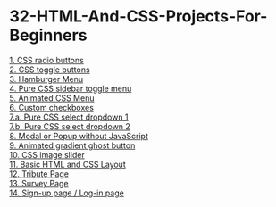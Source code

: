 ﻿# 32-HTML-And-CSS-Projects-For-Beginners
[1. CSS radio buttons](https://github.com/harishkrishnan18/32-HTML-And-CSS-Projects-For-Beginners/tree/main/CSS%20radio%20buttons)
<br>
[2. CSS toggle buttons](https://github.com/harishkrishnan18/32-HTML-And-CSS-Projects-For-Beginners/tree/main/CSS%20toggle%20buttons)
<br>
[3. Hamburger Menu](https://github.com/harishkrishnan18/32-HTML-And-CSS-Projects-For-Beginners/tree/main/Hamburger%20Menu)
<br>
[4. Pure CSS sidebar toggle menu](https://github.com/harishkrishnan18/32-HTML-And-CSS-Projects-For-Beginners/tree/main/Pure%20CSS%20sidebar%20toggle%20menu)
<br>
[5. Animated CSS Menu](https://github.com/harishkrishnan18/32-HTML-And-CSS-Projects-For-Beginners/tree/main/Animated%20CSS%20Menu)
<br>
[6. Custom checkboxes](https://github.com/harishkrishnan18/32-HTML-And-CSS-Projects-For-Beginners/tree/main/Custom%20checkboxes)
<br>
[7.a. Pure CSS select dropdown 1](https://github.com/harishkrishnan18/32-HTML-And-CSS-Projects-For-Beginners/tree/main/Pure%20CSS%20select%20dropdown)
<br>
[7.b. Pure CSS select dropdown 2](https://github.com/harishkrishnan18/32-HTML-And-CSS-Projects-For-Beginners/tree/main/Pure%20CSS%20select%20dropdown%202)
<br>
[8. Modal or Popup without JavaScript](https://github.com/harishkrishnan18/32-HTML-And-CSS-Projects-For-Beginners/tree/main/Modal%20or%20Popup%20without%20JavaScript)
<br>
[9. Animated gradient ghost button](https://github.com/harishkrishnan18/32-HTML-And-CSS-Projects-For-Beginners/tree/main/Animated%20gradient%20ghost%20button)
<br>
[10. CSS image slider](https://github.com/harishkrishnan18/32-HTML-And-CSS-Projects-For-Beginners/tree/main/CSS%20image%20slider)
<br>
[11. Basic HTML and CSS Layout](https://github.com/harishkrishnan18/32-HTML-And-CSS-Projects-For-Beginners/tree/main/Basic%20HTML%20and%20CSS%20Layout)
<br>
[12. Tribute Page](https://github.com/harishkrishnan18/32-HTML-And-CSS-Projects-For-Beginners/tree/main/Tribute%20Page)
<br>
[13. Survey Page](https://github.com/harishkrishnan18/32-HTML-And-CSS-Projects-For-Beginners/tree/main/Survey%20Page)
<br>
[14. Sign-up page / Log-in page](https://github.com/harishkrishnan18/32-HTML-And-CSS-Projects-For-Beginners/tree/main/Sign-up%20or%20Log-in%20page)
<br>